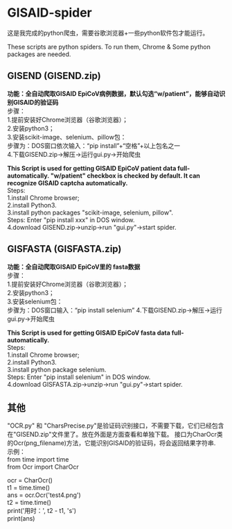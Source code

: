 # GISAID-spider
这是我完成的python爬虫，需要谷歌浏览器+一些python软件包才能运行。  
  
These scripts are python spiders. To run them, Chrome & Some python packages are needed.  

## GISEND (GISEND.zip)
**功能：全自动爬取GISAID EpiCoV病例数据，默认勾选“w/patient”，能够自动识别GISAID的验证码**  
步骤：  
1.提前安装好Chrome浏览器（谷歌浏览器）；  
2.安装python3；  
3.安装scikit-image、selenium、pillow包：  
步骤为：DOS窗口依次输入：“pip install”+“空格”+以上包名之一  
4.下载GISEND.zip->解压->运行gui.py->开始爬虫  
  
**This Script is used for getting GISAID EpiCoV patient data full-automatically. "w/patient" checkbox is checked by default. It can recognize GISAID captcha automatically.**  
Steps:   
1.install Chrome browser;  
2.install Python3.  
3.install python packages "scikit-image, selenium, pillow".  
Steps: Enter "pip install xxx" in DOS window.  
4.download GISEND.zip->unzip->run "gui.py"->start spider.  

## GISFASTA (GISFASTA.zip)
**功能：全自动爬取GISAID EpiCoV里的 fasta数据**  
步骤：  
1.提前安装好Chrome浏览器（谷歌浏览器）；  
2.安装python3；  
3.安装selenium包：  
步骤为：DOS窗口输入：“pip install selenium” 
4.下载GISEND.zip->解压->运行gui.py->开始爬虫  
  
**This Script is used for getting GISAID EpiCoV fasta data full-automatically.**  
Steps:   
1.install Chrome browser;  
2.install Python3.  
3.install python package selenium.  
Steps: Enter "pip install selenium" in DOS window.  
4.download GISFASTA.zip->unzip->run "gui.py"->start spider.  

## 其他
"OCR.py" 和 "CharsPrecise.py"是验证码识别接口，不需要下载，它们已经包含在"GISEND.zip"文件里了。放在外面是方面查看和单独下载。 
接口为CharOcr类的Ocr(png_filename)方法，它能识别GISAID的验证码，将会返回结果字符串.  
示例：  
from time import time  
from Ocr import CharOcr  
  
ocr = CharOcr()  
t1 = time.time()  
ans = ocr.Ocr('test4.png')  
t2 = time.time()  
print('用时：', t2 - t1, 's')  
print(ans)  


